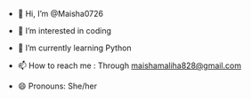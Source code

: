 - 👋 Hi, I’m @Maisha0726
- 👀 I’m interested in coding
- 🌱 I’m currently learning Python 

- 📫 How to reach me : Through maishamaliha828@gmail.com
- 😄 Pronouns: She/her 


<!---
Maisha0726/Maisha0726 is a ✨ special ✨ repository because its `README.md` (this file) appears on your GitHub profile.
You can click the Preview link to take a look at your changes.
--->
